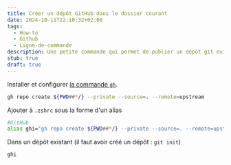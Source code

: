 ```yaml
---
title: Créer un dépôt GitHub dans le dossier courant
date: 2024-10-11T22:10:32+02:00
tags:
  - How-to
  - Github
  - Ligne-de-commande
description: Une petite commande qui permet de publier un dépôt git existant sur GitHub en s'appuyant sur la ligne de commande `gh`
stub: true
draft: true
---
```


Installer et configurer [la commande `gh`](https://cli.github.com/).

```sh
gh repo create ${PWD##*/} --private --source=. --remote=upstream
```

Ajouter à `.zshrc` sous la forme d'un alias

```sh
#GitHub
alias ghi="gh repo create ${PWD##*/} --private --source=. --remote=upstream"
```

Dans un dépôt existant (il faut avoir créé un dépôt : `git init`)

```sh
ghi
```
